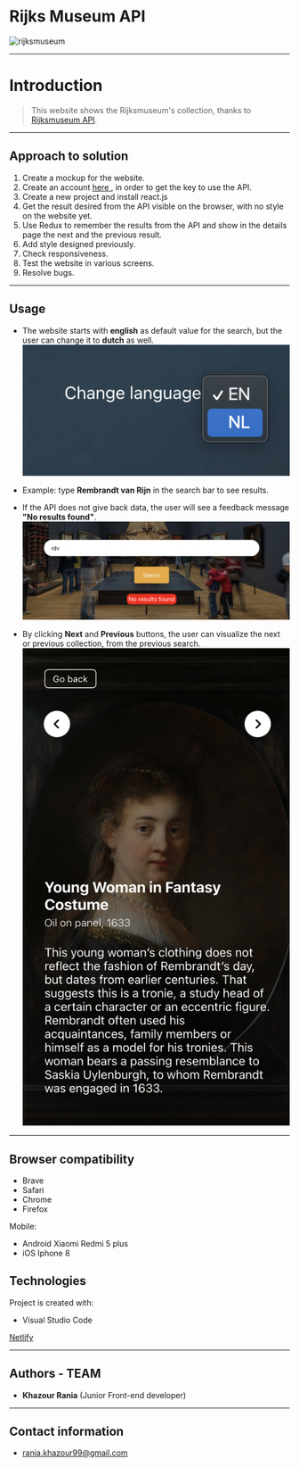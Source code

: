 # Rijks Museum API

![rijksmuseum](img/rijksmuseum.png)

---

# Introduction
> This website shows the Rijksmuseum's collection, thanks to [Rijksmuseum API](https://data.rijksmuseum.nl/object-metadata/api/).

---

## Approach to solution 

1) Create a mockup for the website.
2) Create an account [here ](https://www.rijksmuseum.nl/en/rijksstudio), in order to get the key to use the API.
4) Create a new project and install react.js
3) Get the result desired from the API visible on the browser, with no style on the website yet.
4) Use Redux to remember the results from the API and show in the details page the next and the previous result.
5) Add style designed previously.
6) Check responsiveness.
7) Test the website in various screens.
8) Resolve bugs.
---

## Usage 
 - The website starts with **english** as default value for the search, but the user can change it to **dutch** as well.
 ![language](img/language.png)
 
 - Example: type **Rembrandt van Rijn** in the search bar to see results.

 - If the API does not give back data, the user will see a feedback message **"No results found"**.
 ![message](img/message.png)

- By clicking **Next** and **Previous** buttons, the user can visualize the next or previous collection, from the previous search.
![buttons](img/buttons.png)

---
## Browser compatibility
 - Brave
 - Safari
 - Chrome
 - Firefox

  Mobile:
  - Android Xiaomi Redmi 5 plus
  - iOS Iphone 8

## Technologies
Project is created with:
+ Visual Studio Code

[Netlify](https://challenge-rijksmuseum.netlify.app/)

---
## Authors - TEAM
+ **Khazour Rania** (Junior Front-end developer)

---
## Contact information
- rania.khazour99@gmail.com
